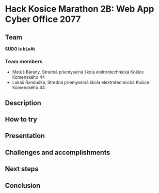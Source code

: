 # Hack Kosice Marathon 2B: Web App Cyber Office 2077

## Team

**SUDO is bLoAt**

### Team members

- Matúš Bárány, Stredná priemyselná škola elektrotechnická Košice Komenského 44
- Lukáš Randuška, Stredná priemyselná škola elektrotechnická Košice Komenského 44


## Description


## How to try


## Presentation


## Challenges and accomplishments


## Next steps

## Conclusion
